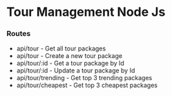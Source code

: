 # Tour Management Node Js

### Routes
* api/tour - Get all tour packages
* api/tour - Create a new tour package 
* api/tour/:id - Get a tour package by Id 
* api/tour/:id - Update a tour package by Id 
* api/tour/trending - Get top 3 trending packages 
* api/tour/cheapest - Get top 3 cheapest packages

